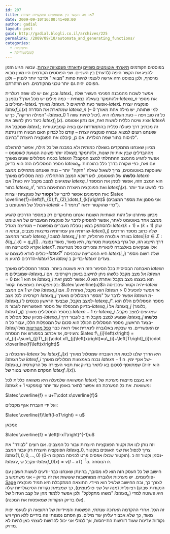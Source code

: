 ```yaml
---
id: 207
title: אז מה הקשר בין אוטומטים ופונקציות יוצרות?
date: 2009-09-10T16:00:41+00:00
author: gadial
layout: post
guid: http://gadial.blogli.co.il/archives/225
permalink: /2009/09/10/automata_and_generating_functions/
categories:
  - חישוביות
  - קומבינטוריקה
---
```

בפוסטים הקודמים [תיארתי אוטומטים סופיים](http://www.gadial.net/?p=204) ו[תיארתי פונקציות יוצרות](http://www.gadial.net/?p=206). עכשיו הגיע הזמן להציג את הקשר היפה (לדעתי) בין השניים. שני הפוסטים הקודמים היו מעין מבוא מרפרף, ולכן בפוסט הזה ארשה לעצמי להיות פחות "מבואי" ולדבר יותר לעניין &#8211; ולכן הפוסט יהיה גם יותר טכני מהקודמים. ראו הוזהרתם.

ובכן, אם יש לנו שפה רגולרית $latex L$, אפשר לשכוח מהמבנה הפנימי העשיר שלה ולהתמקד בשאלה כמותית &#8211; כמה מילים יש מכל אורך? נסמן ב-$latex a\_{n}$ את מספר המילים ב-$latex L$ מאורך $latex n$. אפשר כעת להתאים ל-$latex L$ פונקציה יוצרת $latex f\_{L}\left(x\right)$ שמתארת את הסדרה $latex a\_{n}$ (למי שתוהה, יש מילה אחת מאורך 0 &#8211; "המילה הריקה", כך ש-$latex a\_{0}$ יכול להיות שווה 1). כל זה טוב ויפה &#8211; כעת השאלה היא כיצד ניתן לחשב את $latex f_{L}\left(x\right)$. אציג שיטה כללית לעשות זאת, אם נתון אוטומט $latex A$ שמקבל את $latex L$; זה מכתיב דרך פעולה כללית בהתמודדות עם בעיה קומבינטורית שאנחנו רוצים למצוא עבורה פונקציה יוצרת &#8211; קודם כל לבדוק האם הבעיה הזו ניתנת לניסוח בתור שפה רגולרית. אם כן, קיבלנו את הפונקציה היוצרת "בחינם".

מכיוון שאנחנו מתמקדים בשאלה כמותית ולא במבנה של כל מילה, אפשר להתעלם מההבדלים שבין אותיות שונות, ולהתמקד בשאלה יותר פשוטה הנוגעת לאוטומט &#8211; בכמה מסלולים שונים מאורך $latex n$ אפשר להגיע מהמצב ההתחלתי למצב המקבל? מספר המסלולים הזה הוא בדיוק $latex a_{n}$. עם זאת, כפי שקורה בדרך כלל בהוכחות שעוסקות באוטומטים, צריך לשאול שאלה "חזקה" יותר &#8211; נניח שאנחנו מתחילים ממצב **כלשהו** של האוטומט, לאו דווקא המצב ההתחלתי. כמה מסלולים מאורך $latex n$ שמגיעים למצב מקבל יהיו כעת? אם $latex q\_{i}$ הוא המצב הזה, אפשר לסמן את המספר בתור $latex a\_{n}^{i}$, ואת הפונקציה היוצרת המתאימה בתור $latex f_{i}\left(x\right)$. כדי לפשט עוד יותר את הסימונים אפשר לדבר על **וקטור** של פונקציות יוצרות: $latex \overline{f}=\left(f\_{0},f\_{2},\dots,f_{k}\right)$ (אני מסמן את מספר המצבים הכולל של האוטומט ב-$latex k+1$ כדי שהוקטור יראה "נחמד").

מכיוון שויתרנו על זהות האותיות השונות ואנחנו מתמקדים רק במספר הדרכים להגיע ממצב אחד באוטומט לאחר, אפשר להפסיק לדבר על פונקצית המעברים של האוטומט ולהסתפק במעין טבלת מעברים מופשטת &#8211; מטריצה מגודל $latex \left(k+1\right)\times\left(k+1\right)$ שהן שורותיה והן עמודותיה מייצגות מצבים, ובתא ה-$latex \left(i,j\right)$ שלה כתוב מספר הדרכים לעבור מהמצב $latex q\_{i}$ למצב $latex q\_{j}$ (בצורה אולטרה פורמלית, זהו $latex \left|\left\{ \sigma\in\Sigma:\delta\left(q\_{i},\sigma\right)=q\_{j}\right\} \right|$). דרך הייצוג הזו, של גרף באמצעות מטריצה, היא מאוד, מאוד נפוצה. אקרא למטריצה הזו $latex T$. אלו שבקיאים באלגברה לינארית ומכירים כפל מטריצות יכולים לוודא לעצמם ש-$latex T^{r}$ היא המטריצה שבכניסה $latex \left(i,j\right)$ שלה רשום מספר הדרכים להגיע מ-$latex i$ אל $latex j$ בדיוק ב-$latex r$ צעדים.

האבחנה הבסיסית בכל הסיפור הזה היא פשוטה ביותר. מספר המסלולים מאורך $latex n$ שמובילים מ-$latex q\_{i}$ אל מצב מקבל כלשהו ניתן לחישוב באופן רקורסיבי. אם $latex n=0$ אז הוא 1 אם $latex q\_{i}$ הוא בעצמו מצב מקבל ואחרת הוא 0. אפשר לסמן זאת בקומפקטיות באמצעות וקטור: $latex \overline{u}$יהיה וקטור שבכניסה ה-$latex i$ שלו יש 1 אם המצב $latex q\_{i}$ הוא מקבל, ואחרת 0. אם $latex n>0$ אז אפשר להפעיל רקורסיה: לכל מצב $latex q\_{j}$ אפשר לדבר על "מספר המסלולים מאורך $latex n$ מ-$latex q\_{i}$ למצב מקבל, שבצעד הראשון נכנסים ל-$latex q\_{j}$". מספר המסלולים הללו הוא בדיוק המכפלה של מספר האפשרויות לעבור מ-$latex q\_{i}$ אל $latex q\_{j}$ (כלומר, $latex T\_{ij}$) במספר המסלולים מאורך $latex n-1$ מ-$latex q\_{j}$ שמגיעים למצב מקבל. מכיוון ש**כל** מסלול מ-$latex q\_{i}$ שמגיע למצב מקבל חייב לעבור דרך $latex q\_{j}$ **כלשהו** בצעד הראשון, מספר המסלולים הכולל הוא סכום של המכפלות הללו, עבור כל ה-$latex j$-ים האפשריים. מי שבקיא באלגברה לינארית אולי רואה כבר [כפל מטריצות](http://he.wikipedia.org/wiki/%D7%9B%D7%A4%D7%9C_%D7%9E%D7%98%D7%A8%D7%99%D7%A6%D7%95%D7%AA) מול העיניים, אז אכתוב במפורש את הנוסחה: $latex f\_{i}\left(x\right) = u\_{i}+\sum\_{j}T\_{ij}\cdot xf\_{j}\left(x\right)=u\_{i}+\left[T\right]_{i}\cdot x\overline{f}\left(x\right)$

ההכפלה ב-$latex x$ של $latex f\_{j}\left(x\right)$ היא הדרך שלנו לבטא את העובדה שמסלול מאורך $latex n$ של $latex f\_{i}$ נבנה באמצעות מסלולים מאורך $latex n-1$ של אגף ימין. ה-$latex u\_{i}$ שמתווסף לסכום בא לתאר בדיוק את תנאי העצירה של הרקורסיה (הוא יהיה המקדם החופשי בטור של $latex f\_{i}\left(x\right)$).

המשוואה שלמעלה היא משוואה כללית לכל $latex i$; היא בעצם מייצגת מערכת של $latex k+1$ משוואות. את כל המערכת הזו אפשר לתאר באופן עוד יותר קומפקטי:

$latex \overline{f} = u+T\cdot x\overline{f}$

ועל ידי העברת אגף מקבלים:

$latex \overline{f}\left(I-xT\right) = u$

ומכאן:

$latex \overline{f} = \left(I-xT\right)^{-1}u$

וזה נותן לנו את וקטור הפונקציות היוצרות עבור כל המצבים. אם רוצים "לבודד" את הפונקציה היוצרת רק עבור המצב $latex q\_{0}$, צריך לכפול את שני האגפים בוקטור $latex \left(1,0,0,\dots,0\right)$ (הוקטור שכולו אפסים פרט לכניסה במקום ה-0). נסמן וקטור זה כ-$latex v$, ונקבל ש-$latex f\_{0}\left(x\right)=v\left(I-xT\right)^{-1}u$. זו הנוסחה.

חישוב של כל העסק הזה הוא לא מסובך, בהינתן שאנחנו כבר יודעים לעשות חשבון עם פולינומים. יש מערכות אלגברה ממוחשבות שעושות את זה בדיוק &#8211; אני משתמש ב-[Sage](http://www.sagemath.org/) לצורך כך, ובה החישוב שלעיל הוא מיידי. התוצאה המתקבלת היא תמיד פונקציה רציונלית (מנה של שני פולינומים), כך שמציאת נקודות הסינגולריות שלה (הנקודות שבהן "משהו מתקלקל" ולכן אפשר ללמוד מהן על קצב הגידול של $latex a_{n}$) היא פשוטה למדי (אלו בדיוק הנקודות שמאפסות את המכנה).

זה הכל. אחרי ההקדמה הארוכה שנתתי, הפשטות והמיידיות של התוצאה הן לטעמי יפות מאוד, כך שלא אכביר עליהן עוד מילים. מן הסתם נפנפתי פה בידיים ללא הרף ויש נקודות עדינות שעוד דורשות התייחסות, אך למזלי אני יכול להרשות לעצמי כאן להיות לא מדויק.